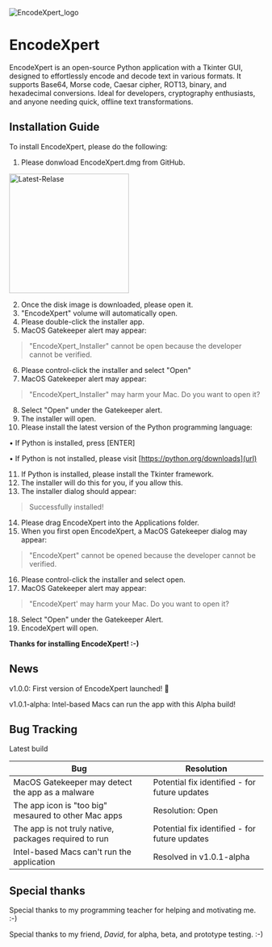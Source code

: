 ![EncodeXpert_logo](https://github.com/user-attachments/assets/4c45b31d-4e5e-4739-bdb9-272d96c582f6)

# EncodeXpert
EncodeXpert is an open-source Python application with a Tkinter GUI, designed to effortlessly encode and decode text in various formats. It supports Base64, Morse code, Caesar cipher, ROT13, binary, and hexadecimal conversions. Ideal for developers, cryptography enthusiasts, and anyone needing quick, offline text transformations.

## Installation Guide
To install EncodeXpert, please do the following:
1. Please donwload EncodeXpert.dmg from GitHub.

<img width="237" alt="Latest-Relase" src="https://github.com/user-attachments/assets/3ce15910-55a7-4241-8326-e800be20305e">

2. Once the disk image is downloaded, please open it.
3. "EncodeXpert" volume will automatically open.
4. Please double-click the installer app.
5. MacOS Gatekeeper alert may appear:

>"EncodeXpert_Installer" cannot be open because the developer cannot be verified.
6. Please control-click the installer and select "Open"
7. MacOS Gatekeeper alert may appear:

>"EncodeXpert_Installer" may harm your Mac. Do you want to open it?
8. Select "Open" under the Gatekeeper alert.
9. The installer will open.
10. Please install the latest version of the Python programming language:

 • If Python is installed, press [ENTER]

 • If Python is not installed, please visit [https://python.org/downloads](url)

11. If Python is installed, please install the Tkinter framework.
12. The installer will do this for you, if you allow this.
13. The installer dialog should appear:

>Successfully installed!
14. Please drag EncodeXpert into the Applications folder.
15. When you first open EncodeXpert, a MacOS Gatekeeper dialog may appear:

>"EncodeXpert" cannot be opened because the developer cannot be verified.
16. Please control-click the installer and select open.
17. MacOS Gatekeeper alert may appear:

>"EncodeXpert' may harm your Mac. Do you want to open it?
18. Select "Open" under the Gatekeeper Alert.
19. EncodeXpert will open.

**Thanks for installing EncodeXpert! :-)**

## News
v1.0.0: First version of EncodeXpert launched! 🎉

v1.0.1-alpha: Intel-based Macs can run the app with this Alpha build!

## Bug Tracking
Latest build

| Bug                                                   | Resolution                                             |
| ----------------------------------------------------- | ------------------------------------------------------ |
| MacOS Gatekeeper may detect the app as a malware      | Potential fix identified - for future updates          |
| The app icon is "too big" mesaured to other Mac apps  | Resolution: Open                                       |
| The app is not truly native, packages required to run | Potential fix identified - for future updates          |
| Intel-based Macs can't run the application            | Resolved in v1.0.1-alpha                               |

## Special thanks
Special thanks to my programming teacher for helping and motivating me. :-)

Special thanks to my friend, *David*, for alpha, beta, and prototype testing. :-)
